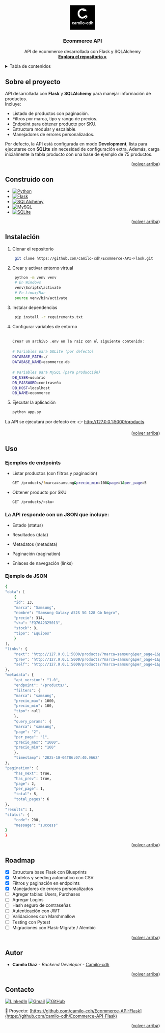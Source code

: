 <a id="readme-top"></a>
<!-- PROJECT LOGO -->
<br />
<div align="center">
  <a href="https://github.com/camilo-cdh/Ecommerce-API-Flask">
    <img src="images/logo.png" alt="Logo" width="80" height="80">
  </a>

  <h3 align="center">Ecommerce API</h3>

  <p align="center">
    API de ecommerce desarrollada con Flask y SQLAlchemy
    <br />
    <a href="https://github.com/camilo-cdh/Ecommerce-API-Flask"><strong>Explora el repositorio »</strong></a>
    <br />
  </p>
</div>



<!-- TABLE OF CONTENTS -->
<details>
  <summary>Tabla de contenidos</summary>
  <ol>
    <li><a href="#sobre-el-proyecto">Sobre el proyecto</a></li>
    <li><a href="#construido-con">Construido con</a></li>
    <li><a href="#instalación">Instalación</a></li> 
    <li><a href="#uso">Uso</a></li>
    <li><a href="#roadmap">Roadmap</a></li>
    <li><a href="#autor">Autor</a></li>
    <li><a href="#contacto">Contacto</a></li>
  </ol>
</details>


<!-- ABOUT THE PROJECT -->
## Sobre el proyecto

API desarrollada con **Flask** y **SQLAlchemy** para manejar información de productos.  
Incluye:
- Listado de productos con paginación.
- Filtros por marca, tipo y rango de precios.
- Endpoint para obtener producto por SKU.
- Estructura modular y escalable.
- Manejadores de errores personalizados.

Por defecto, la API está configurada en modo **Development**, lista para ejecutarse con **SQLite** sin necesidad de configuración extra. Además, carga inicialmente la tabla producto con una base de ejemplo de 75 productos.

<p align="right">(<a href="#readme-top">volver arriba</a>)</p>


## Construido con

* [![Python][Python]][Python-url]
* [![Flask][Flask]][Flask-url]
* [![SQLAlchemy][SQLAlchemy]][SQLAlchemy-url]
* [![MySQL][MySQL]][MySQL-url]
* [![SQLite][SQLite]][SQLite-url]

<p align="right">(<a href="#readme-top">volver arriba</a>)</p>


<!-- Installation -->
## Instalación

1. Clonar el repositorio
   ```sh
    git clone https://github.com/camilo-cdh/Ecommerce-API-Flask.git
   ```
2. Crear y activar entorno virtual
   ```sh
    python -m venv venv
    # En Windows
    venv\Scripts\activate
    # En Linux/Mac
    source venv/bin/activate
    ```

3. Instalar dependencias
   ```sh
    pip install -r requirements.txt
    ```

4. Configurar variables de entorno
    ```sh

    Crear un archivo .env en la raíz con el siguiente contenido:

    # Variables para SQLite (por defecto)
    DATABASE_PATH=./
    DATABASE_NAME=ecommerce.db
    
    # Variables para MySQL (para producción)
    DB_USER=usuario
    DB_PASSWORD=contraseña
    DB_HOST=localhost
    DB_NAME=ecommerce
    ```

5. Ejecutar la aplicación
    ```sh
    python app.py
    ```

La API se ejecutará por defecto en:
👉 http://127.0.0.1:5000/products

<p align="right">(<a href="#readme-top">volver arriba</a>)</p>


<!-- USAGE EXAMPLES -->
## Uso

### Ejemplos de endpoints

* Listar productos (con filtros y paginación)
    ```sh
    GET /products/?marca=samsung&precio_min=100&page=1&per_page=5
    ```

* Obtener producto por SKU
    ```sh
    GET /products/<sku>
    ```

### La API responde con un JSON que incluye:

* Estado (status)

* Resultados (data)

* Metadatos (metadata)

* Paginación (pagination)

* Enlaces de navegación (links)

### Ejemplo de JSON
```sh
{
"data": [
    {
    "id": 13,
    "marca": "Samsung",
    "nombre": "Samsung Galaxy A52S 5G 128 Gb Negro",
    "precio": 314,
    "sku": "EQ7642325013",
    "stock": 8,
    "tipo": "Equipos"
    }
],
"links": {
    "next": "http://127.0.0.1:5000/products/?marca=samsung&per_page=1&precio_min=100&precio_max=1000&page=3",
    "prev": "http://127.0.0.1:5000/products/?marca=samsung&per_page=1&precio_min=100&precio_max=1000&page=1",
    "self": "http://127.0.0.1:5000/products/?marca=samsung&per_page=1&precio_min=100&precio_max=1000&page=2"
},
"metadata": {
    "api_version": "1.0",
    "endpoint": "/products/",
    "filters": {
    "marca": "samsung",
    "precio_max": 1000,
    "precio_min": 100,
    "tipo": null
    },
    "query_params": {
    "marca": "samsung",
    "page": "2",
    "per_page": "1",
    "precio_max": "1000",
    "precio_min": "100"
    },
    "timestamp": "2025-10-04T06:07:40.966Z"
},
"pagination": {
    "has_next": true,
    "has_prev": true,
    "page": 2,
    "per_page": 1,
    "total": 6,
    "total_pages": 6
},
"results": 1,
"status": {
    "code": 200,
    "message": "success"
}
}
```

<p align="right">(<a href="#readme-top">volver arriba</a>)</p>


<!-- ROADMAP -->
## Roadmap

- [x] Estructura base Flask con Blueprints
- [x] Modelos y seeding automático con CSV
- [x] Filtros y paginación en endpoints
- [x] Manejadores de errores personalizados
- [ ] Agregar tablas: Users, Purchases
- [ ] Agregar Logins
- [ ] Hash seguro de contraseñas
- [ ] Autenticación con JWT
- [ ] Validaciones con Marshmallow
- [ ] Testing con Pytest
- [ ] Migraciones con Flask-Migrate / Alembic

<p align="right">(<a href="#readme-top">volver arriba</a>)</p>

<!-- AUTHORS -->
## Autor

* **Camilo Diaz** - *Backend Developer* - [Camilo-cdh](https://github.com/camilo-cdh/)

<p align="right">(<a href="#readme-top">volver arriba</a>)</p>

<!-- CONTACT -->
## Contacto

[![LinkedIn][linkedin-shield]][linkedin-url]
[![Gmail][gmail-shield]][gmail-url]
[![GitHub][github-shield]][github-url]

🔗 Proyecto: [https://github.com/camilo-cdh/Ecommerce-API-Flask](https://github.com/camilo-cdh/Ecommerce-API-Flask)

<p align="right">(<a href="#readme-top">volver arriba</a>)</p>


<!-- MARKDOWN LINKS & IMAGES -->

[Python]: https://img.shields.io/badge/Python-FFD43B?style=for-the-badge&logo=python&logoColor=blue
[Python-url]: https://www.python.org/
[Flask]: https://img.shields.io/badge/Flask-000000?style=for-the-badge&logo=flask&logoColor=white
[Flask-url]: https://flask.palletsprojects.com/en/stable/
[MySQL]: https://img.shields.io/badge/MySQL-005C84?style=for-the-badge&logo=mysql&logoColor=white
[MySQL-url]: https://www.mysql.com/
[SQLite]: https://img.shields.io/badge/Sqlite-003B57?style=for-the-badge&logo=sqlite&logoColor=white
[SQLite-url]: https://sqlite.org/
[SQLAlchemy]: https://img.shields.io/badge/sqlalchemy-778877?style=for-the-badge&logo=sqlalchemy&logoColor=white
[SQLAlchemy-url]: https://www.sqlalchemy.org/
[linkedin-shield]: https://img.shields.io/badge/LinkedIn-0A66C2?style=for-the-badge&logo=linkedin&logoColor=white
[linkedin-url]: https://www.linkedin.com/in/camilo-diaz-huenchuman/
[gmail-shield]: https://img.shields.io/badge/Gmail-D14836?style=for-the-badge&logo=gmail&logoColor=white
[gmail-url]: mailto:camilo.cdh.dev@gmail.com
[github-shield]: https://img.shields.io/badge/GitHub-100000?style=for-the-badge&logo=github&logoColor=white
[github-url]: https://github.com/camilo-cdh




